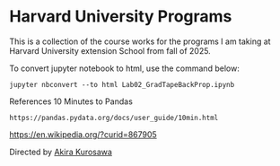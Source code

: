 # Harvard University Programs
This is a collection of the course works for the programs I am taking at Harvard University extension School from fall of 2025.

To convert jupyter notebook to html, use the command below:
```
jupyter nbconvert --to html Lab02_GradTapeBackProp.ipynb
```

References
10 Minutes to Pandas
```
https://pandas.pydata.org/docs/user_guide/10min.html
```

https://en.wikipedia.org/?curid=867905

<tr>
 <th class="infobox-label" scope="row" style="white-space: nowrap; padding-right: 0.65em;">
  Directed by
 </th>
 <td class="infobox-data">
  <a href="/wiki/Akira_Kurosawa" title="Akira Kurosawa">
   Akira Kurosawa
  </a>
 </td>
</tr>
